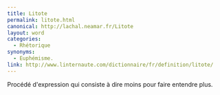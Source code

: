 ```yaml
---
title: Litote
permalink: litote.html
canonical: http://lachal.neamar.fr/Litote
layout: word
categories:
  - Rhétorique
synonyms:
  - Euphémisme.
link: http://www.linternaute.com/dictionnaire/fr/definition/litote/
---
```


Procédé d'expression qui consiste à dire moins pour faire entendre plus.

